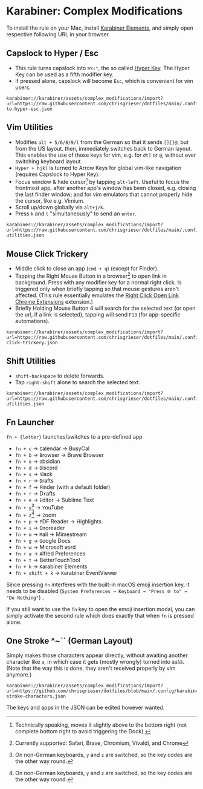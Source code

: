 # Karabiner: Complex Modifications

To install the rule on your Mac, install [Karabiner Elements](https://karabiner-elements.pqrs.org/), and simply open respective following URL in your browser.

## Capslock to Hyper / Esc
- This rule turns capslock into `⌘⌥⇧⌃`, the so called [Hyper Key](https://holmberg.io/hyper-key/). The Hyper Key can be used as a fifth modifier key.
- If pressed alone, capslock will become `Esc`, which is convenient for vim users. 

```text
karabiner://karabiner/assets/complex_modifications/import?url=https://raw.githubusercontent.com/chrisgrieser/dotfiles/main/.config/karabiner/assets/complex_modifications/capslock-to-hyper-esc.json
```

## Vim Utilities
- Modifies `alt + 5/6/8/9/l` from the German so that it sends `[]{}@`, but from the US layout. then, immediately switches back to German layout. This enables the use of those keys for vim, e.g. for `dt]` or `@`, without ever switching keyboard layout.
- `Hyper + hjkl` is turned to Arrow Keys for global vim-like navigation (requires Capslock to Hyper Key).
- Focus window & hide cursor[^2] by tapping `alt-left`. Useful to focus the frontmost app, after another app's window has been closed, e.g. closing the last finder window; and for vim emulators that cannot properly hide the cursor, like e.g. Vimium.
- Scroll up/down globally via `alt+j/k`.
- Press `k` and `l` "simultaneously" to send an `enter`.

```text
karabiner://karabiner/assets/complex_modifications/import?url=https://raw.githubusercontent.com/chrisgrieser/dotfiles/main/.config/karabiner/assets/complex_modifications/vim-utilities.json
```

## Mouse Click Trickery
- Middle click to close an app (`cmd + q`) (except for Finder).
- Tapping the Right Mouse Button in a browser[^3] to open link in background. Press with any modifier key for a normal right click. Is triggered only when briefly tapping so that mouse gestures aren't affected. (This rule essentially emulates the [Right Click Open Link Chrome Extensions](https://chrome.google.com/webstore/detail/right-click-opens-link-ne/mhjkeimpgjokbjmioglhlngefbddppnn) extension.)
- Briefly Holding Mouse Button 4 will search for the selected text (or open the url, if a link is selected), tapping will send `F13` (for app-specific automations).

```text
karabiner://karabiner/assets/complex_modifications/import?url=https://raw.githubusercontent.com/chrisgrieser/dotfiles/main/.config/karabiner/assets/complex_modifications/mouse-click-trickery.json
```

## Shift Utilities
- `shift-backspace` to delete forwards. 
- Tap `right-shift` alone to search the selected text.

```text
karabiner://karabiner/assets/complex_modifications/import?url=https://raw.githubusercontent.com/chrisgrieser/dotfiles/main/.config/karabiner/assets/complex_modifications/shift-utilities.json
```

## Fn Launcher
`fn + {letter}` launches/switches to a pre-defined app
- `fn + c` → `C`alendar → BusyCal
- `fn + b` → `B`rowser → Brave Browser
- `fn + o` → `O`bsidian
- `fn + d` → `D`iscord
- `fn + s` → `S`lack
- `fn + r` → `D`rafts
- `fn + f` → `F`inder (with a default folder)
- `fn + r` → D`r`afts
- `fn + e` → `E`ditor → Sublime Text
- `fn + y`[^1] → `Y`ouTube
- `fn + z`[^1] → `Z`oom
- `fn + p` → `P`DF Reader → Highlights
- `fn + i` → `I`noreader
- `fn + m` → `M`ail → Mimestream
- `fn + g` → `G`oogle Docs
- `fn + w` → Microsoft `W`ord
- `fn + a` → `A`lfred Preferences
- `fn + t` → Better`T`ouchTool
- `fn + k` → `K`arabiner Elements
- `fn + shift + k` → `K`arabiner EventViewer

Since pressing `fn` interferes with the built-in macOS emoji insertion key, it needs to be disabled (`System Preferences → Keyboard → "Press 🌐 to" → "Do Nothing"`) . 

If you still want to use the `fn` key to open the emoji insertion modal, you can simply activate the second rule which does exactly that when `fn` is pressed alone.

## One Stroke ^~\`´ (German Layout)
Simply makes those characters appear directly, without awaiting another character like `a`, in which case it gets (mostly wrongly) turned into `àáâã`. (Note that the way this is done, they aren't received properly by vim anymore.)

```text
karabiner://karabiner/assets/complex_modifications/import?url=https://github.com/chrisgrieser/dotfiles/blob/main/.config/karabiner/assets/complex_modifications/one-stroke-characters.json
```

The keys and apps in the JSON can be edited however wanted.

[^1]: On non-German keyboards, `y` and `z` are switched, so the key codes are the other way round.
[^2]: Technically speaking, moves it slightly above to the bottom right (not complete bottom right to avoid triggering the Dock). 
[^3]: Currently supported: Safari, Brave, Chromium, Vivaldi, and Chrome
